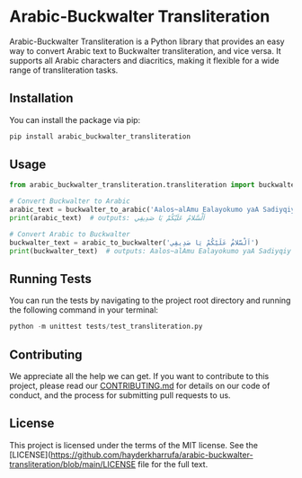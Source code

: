 # Arabic-Buckwalter Transliteration

Arabic-Buckwalter Transliteration is a Python library that provides an easy way to convert Arabic text to Buckwalter transliteration, and vice versa. It supports all Arabic characters and diacritics, making it flexible for a wide range of transliteration tasks.

## Installation

You can install the package via pip:
```bash
pip install arabic_buckwalter_transliteration
```

## Usage

```python
from arabic_buckwalter_transliteration.transliteration import buckwalter_to_arabic, arabic_to_buckwalter

# Convert Buckwalter to Arabic
arabic_text = buckwalter_to_arabic('Aalos~alAmu Ealayokumo yaA Sadiyqiy')
print(arabic_text)  # outputs: اَلْسَّلامُ عَلَيْكُمْ يَا صَدِيقِي

# Convert Arabic to Buckwalter
buckwalter_text = arabic_to_buckwalter('اَلْسَّلامُ عَلَيْكُمْ يَا صَدِيقِي')
print(buckwalter_text)  # outputs: Aalos~alAmu Ealayokumo yaA Sadiyqiy
```

## Running Tests

You can run the tests by navigating to the project root directory and running the following command in your terminal:
```python
python -m unittest tests/test_transliteration.py
```

## Contributing
We appreciate all the help we can get. If you want to contribute to this project, please read our [CONTRIBUTING.md](https://github.com/hayderkharrufa/arabic-buckwalter-transliteration/blob/main/CONTRIBUTING.md) for details on our code of conduct, and the process for submitting pull requests to us.

## License
This project is licensed under the terms of the MIT license. See the [LICENSE](https://github.com/hayderkharrufa/arabic-buckwalter-transliteration/blob/main/LICENSE file for the full text.